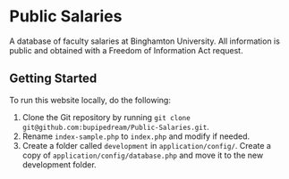 # Public Salaries
A database of faculty salaries at Binghamton University. All information is public and obtained with a Freedom of Information Act request.

## Getting Started
To run this website locally, do the following: 

1. Clone the Git repository by running `git clone git@github.com:bupipedream/Public-Salaries.git`. 
2. Rename `index-sample.php` to `index.php` and modify if needed.
3. Create a folder called `development` in `application/config/`. Create a copy of `application/config/database.php` and move it to the new development folder.